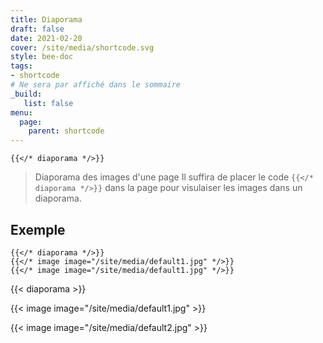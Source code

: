 ```yaml
---
title: Diaporama
draft: false 
date: 2021-02-20 
cover: /site/media/shortcode.svg
style: bee-doc
tags:
- shortcode
# Ne sera par affiché dans le sommaire
_build:
   list: false
menu: 
  page:
    parent: shortcode
---
```


```go-html-template
{{</* diaporama */>}}
```
<!--more-->
> Diaporama des images d'une page
> Il suffira de placer le code `{{</* diaporama */>}}` dans la page pour visulaiser les images dans un diaporama.

## Exemple

```go-html-template
{{</* diaporama */>}}
{{</* image image="/site/media/default1.jpg" */>}}
{{</* image image="/site/media/default1.jpg" */>}}
```
{{< diaporama >}}

{{< image image="/site/media/default1.jpg" >}}

{{< image image="/site/media/default2.jpg" >}}

